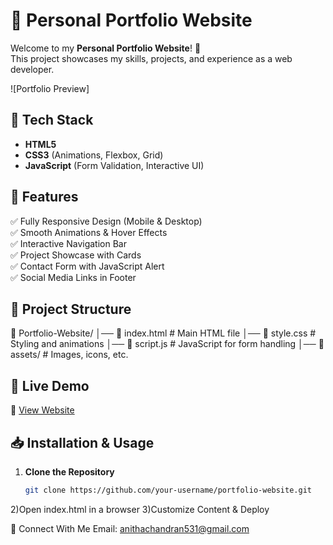 # 🌟 Personal Portfolio Website

Welcome to my **Personal Portfolio Website**! 🚀  
This project showcases my skills, projects, and experience as a web developer.

![Portfolio Preview]

## 📌 Tech Stack
- **HTML5**  
- **CSS3** (Animations, Flexbox, Grid)  
- **JavaScript** (Form Validation, Interactive UI)  

## 🎨 Features
✅ Fully Responsive Design (Mobile & Desktop)  
✅ Smooth Animations & Hover Effects  
✅ Interactive Navigation Bar  
✅ Project Showcase with Cards  
✅ Contact Form with JavaScript Alert  
✅ Social Media Links in Footer  

## 📂 Project Structure
📁 Portfolio-Website/ │── 📄 index.html # Main HTML file │── 📄 style.css # Styling and animations │── 📄 script.js # JavaScript for form handling │── 📂 assets/ # Images, icons, etc.


## 🚀 Live Demo
🔗 [View Website](your-live-demo-link-here)

## 📥 Installation & Usage
1. **Clone the Repository**  
   ```sh
   git clone https://github.com/your-username/portfolio-website.git

2)Open index.html in a browser
3)Customize Content & Deploy

🔗 Connect With Me
Email: anithachandran531@gmail.com
